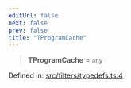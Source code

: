 ```yaml
---
editUrl: false
next: false
prev: false
title: "TProgramCache"
---
```


> **TProgramCache** = `any`

Defined in: [src/filters/typedefs.ts:4](https://github.com/fabricjs/fabric.js/blob/b4f67b1cfd353d0e2763b168e07bce6b67895452/src/filters/typedefs.ts#L4)
